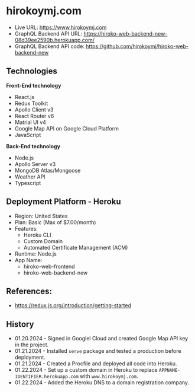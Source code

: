 # hirokoymj.com

- Live URL: https://www.hirokoymj.com
- GraphQL Backend API URL: https://hiroko-web-backend-new-08d39ee2590b.herokuapp.com/
- GraphQL Backend API code: https://github.com/hirokoymj/hiroko-web-backend-new

## Technologies

**Front-End technology**

- React.js
- Redux Toolkit
- Apollo Client v3
- React Router v6
- Matrial UI v4
- Google Map API on Google Cloud Platform
- JavaScript

**Back-End technology**

- Node.js
- Apollo Server v3
- MongoDB Atlas/Mongoose
- Weather API
- Typescript

## Deployment Platform - Heroku

- Region: United States
- Plan: Basic (Max of $7.00/month)
- Features:
  - Heroku CLI
  - Custom Domain
  - Automated Certificate Management (ACM)
- Runtime: Node.js
- App Name:
  - hiroko-web-frontend
  - hiroko-web-backend-new

## References:

- https://redux.js.org/introduction/getting-started

## History

- 01.20.2024 - Signed in Googlel Cloud and created Google Map API key in the project.
- 01.21.2024 - Installed `serve` package and tested a production before deployment.
- 01.21.2024 - Created a Procfile and deployed all code into Heroku.
- 01.22.2024 - Set up a custom domain in Heroku to replace `APPNAME-IDENTIFIER.herokuapp.com` with `www.hirokoymj.com`.
- 01.22.2024 - Added the Heroku DNS to a domain registration company.

